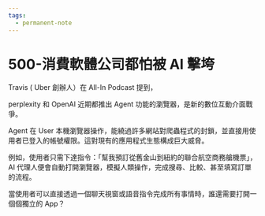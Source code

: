 ```yaml
---
tags:
  - permanent-note
---
```

# 500-消費軟體公司都怕被 AI 擊垮  

Travis ( Uber 創辦人）在  All-In Podcast 提到，

perplexity 和 OpenAI 近期都推出 Agent 功能的瀏覽器，是新的數位互動介面戰爭。 



Agent 在 User 本機瀏覽器操作，能繞過許多網站對爬蟲程式的封鎖，並直接用使用者已登入的帳號權限。這對現有的應用程式生態構成巨大威脅。  



例如，使用者只需下達指令：「幫我預訂從舊金山到紐約的聯合航空商務艙機票」，AI 代理人便會自動打開瀏覽器，模擬人類操作，完成搜尋、比較、甚至填寫訂單的流程。  



當使用者可以直接透過一個聊天視窗或語音指令完成所有事情時，誰還需要打開一個個獨立的 App？ 